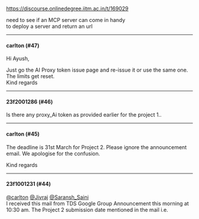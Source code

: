 https://discourse.onlinedegree.iitm.ac.in/t/169029

need to see if an MCP server can come in handy<br/>
to deploy a server and return an url</li>
</ol><hr>

<h4>carlton (#47)</h4>
<p>Hi Ayush,</p>
<p>Just go the AI Proxy token issue page and re-issue it or use the same one. The limits get reset.<br/>
Kind regards</p><hr>

<h4>23f2001286 (#46)</h4>
<p>Is there any proxy_Ai token as provided earlier for the project 1..</p><hr>

<h4>carlton (#45)</h4>
<p>The deadline is 31st March for Project 2. Please ignore the announcement email. We apologise for the confusion.</p>
<p>Kind regards</p><hr>

<h4>23f1001231 (#44)</h4>
<p><a class="mention" href="/u/carlton">@carlton</a> <a class="mention" href="/u/jivraj">@Jivraj</a> <a class="mention" href="/u/saransh_saini">@Saransh_Saini</a><br/>
I received this mail from TDS Google Group Announcement this morning at 10:30 am. The Project 2 submission date mentioned in the mail i.e.